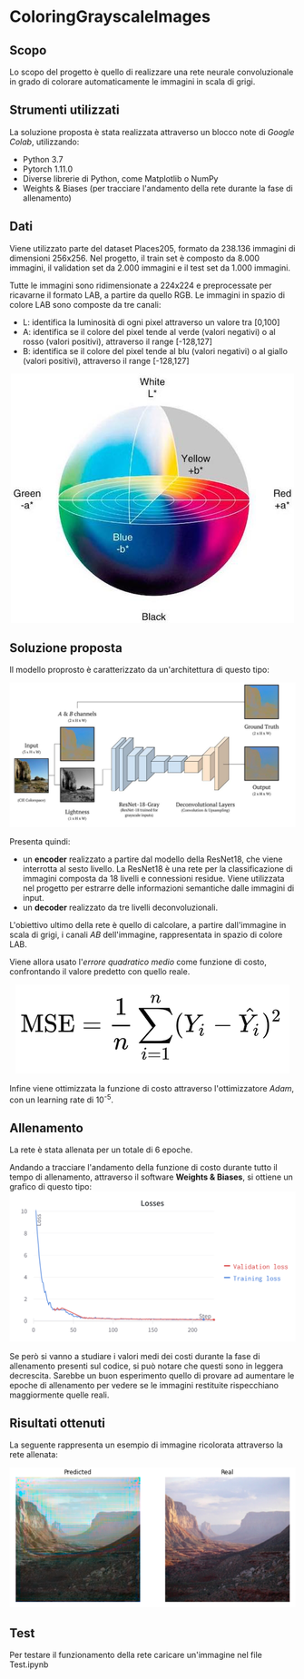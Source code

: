 # ColoringGrayscaleImages

## Scopo
Lo scopo del progetto è quello di realizzare una rete neurale convoluzionale in grado di colorare automaticamente le immagini in scala di grigi. 

## Strumenti utilizzati
La soluzione proposta è stata realizzata attraverso un blocco note di *Google Colab*, utilizzando:
- Python 3.7
- Pytorch 1.11.0
- Diverse librerie di Python, come Matplotlib o NumPy
- Weights & Biases (per tracciare l'andamento della rete durante la fase di allenamento)

## Dati
Viene utilizzato parte del dataset Places205, formato da 238.136 immagini di dimensioni 256x256.
Nel progetto, il train set è composto da 8.000 immagini, il validation set da 2.000 immagini e il test set da 1.000 immagini. 

Tutte le immagini sono ridimensionate a 224x224 e preprocessate per ricavarne il formato LAB, a partire da quello RGB. Le immagini in spazio di colore LAB sono composte da tre canali:
- L: identifica la luminosità di ogni pixel attraverso un valore tra [0,100]
- A: identifica se il colore del pixel tende al verde (valori negativi) o al rosso (valori positivi), attraverso il range [-128,127]
- B: identifica se il colore del pixel tende al blu (valori negativi) o al giallo (valori positivi), attraverso il range [-128,127]

<p align="center">
  <img width="500" src="https://github.com/ElenaBianchini/ColoringGrayscaleImages/blob/main/imgs/spazio%20di%20colore.jpg">
</p>

## Soluzione proposta
Il modello proprosto è caratterizzato da un'architettura di questo tipo:

![alt text](https://github.com/ElenaBianchini/ColoringGrayscaleImages/blob/main/imgs/model.jpg)

Presenta quindi:
- un **encoder** realizzato a partire dal modello della ResNet18, che viene interrotta al sesto livello. La ResNet18 è una rete per la classificazione di immagini composta da 18 livelli e connessioni residue. Viene utilizzata nel progetto per estrarre delle informazioni semantiche dalle immagini di input.
- un **decoder** realizzato da tre livelli deconvoluzionali.

L'obiettivo ultimo della rete è quello di calcolare, a partire dall'immagine in scala di grigi, i canali *AB* dell'immagine, rappresentata in spazio di colore LAB. 

Viene allora usato l'*errore quadratico medio* come funzione di costo, confrontando il valore predetto con quello reale.
<p align="center">
  <img src="https://github.com/ElenaBianchini/ColoringGrayscaleImages/blob/main/imgs/MSE.png">
</p>

Infine viene ottimizzata la funzione di costo attraverso l'ottimizzatore *Adam*, con un learning rate di 10<sup>-5</sup>.

## Allenamento
La rete è stata allenata per un totale di 6 epoche. 

Andando a tracciare l'andamento della funzione di costo durante tutto il tempo di allenamento, attraverso il software **Weights & Biases**, si ottiene un grafico di questo tipo:
![alt text](https://github.com/ElenaBianchini/ColoringGrayscaleImages/blob/main/imgs/Graficowandb.png)

Se però si vanno a studiare i valori medi dei costi durante la fase di allenamento presenti sul codice, si può notare che questi sono in leggera decrescita. Sarebbe un buon esperimento quello di provare ad aumentare le epoche di allenamento per vedere se le immagini restituite rispecchiano maggiormente quelle reali.

## Risultati ottenuti
La seguente rappresenta un esempio di immagine ricolorata attraverso la rete allenata:

![alt text](https://github.com/ElenaBianchini/ColoringGrayscaleImages/blob/main/imgs/esempio.png)

## Test
Per testare il funzionamento della rete caricare un'immagine nel file Test.ipynb
